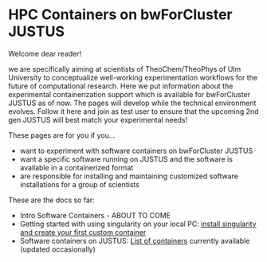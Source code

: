 # HPC Containers on bwForCluster JUSTUS

Welcome dear reader!

we are specifically aiming at scientists of TheoChem/TheoPhys of Ulm University to conceptualize well-working experimentation workflows for the future of computational research.
Here we put information about the experimental containerization support which is available for bwForCluster JUSTUS as of now.
The pages will develop while the technical environment evolves.
Follow it here and join as test user to ensure that the upcoming 2nd gen JUSTUS will best match your experimental needs!

These pages are for you if you...
* want to experiment with software containers on bwForCluster JUSTUS
* want a specific software running on JUSTUS and the software is available in a containerized format
* are responsible for installing and maintaining customized software installations for a group of scientists

These are the docs so far:

* Intro Software Containers - ABOUT TO COME
* Getting started with using singularity on your local PC: [install singularity and create your first custom container](./docs/INSTALL.md)
* Software containers on JUSTUS: [List of containers](./docs/CONTAINERLIST.md) currently available (updated occasionally)
